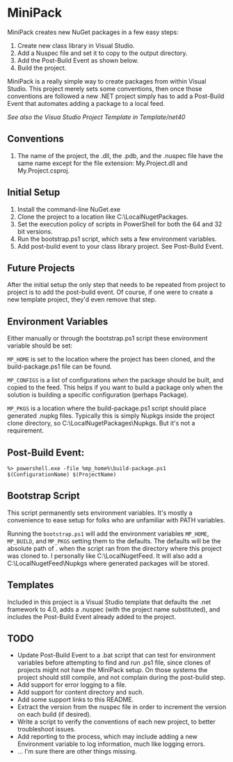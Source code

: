# MiniPack

MiniPack creates new NuGet packages in a few easy steps:

1. Create new class library in Visual Studio.
1. Add a Nuspec file and set it to copy to the output directory.
1. Add the Post-Build Event as shown below.
1. Build the project.

MiniPack is a really simple way to create packages from within Visual Studio.
This project merely sets some conventions, then once those conventions are
followed a new .NET project simply has to add a Post-Build Event that
automates adding a package to a local feed.

_See also the Visua Studio Project Template in Template/net40_

## Conventions

1. The name of the project, the .dll, the .pdb, and the .nuspec file have
the same name except for the file extension: My.Project.dll and
My.Project.csproj.

## Initial Setup

1. Install the command-line NuGet.exe
1. Clone the project to a location like C:\LocalNugetPackages\.
1. Set the execution policy of scripts in PowerShell for both the 64
and 32 bit versions.
1. Run the bootstrap.ps1 script, which sets a few environment variables.
1. Add post-build event to your class library project. See Post-Build Event.

## Future Projects

After the initial setup the only step that needs to be repeated from
project to project is to add the post-build event.  Of course, if
one were to create a new template project, they'd even remove that step.

## Environment Variables

Either manually or through the bootstrap.ps1 script these environment
variable should be set:

`MP_HOME` is set to the location where the project has been cloned,
and the build-package.ps1 file can be found.

`MP_CONFIGS` is a list of configurations *when* the package should be built,
and copied to the feed.  This helps if you want to build a package only when
the solution is building a specific configuration (perhaps Package).

`MP_PKGS` is a location where the build-package.ps1 script should place
generated .nupkg files.  Typically this is simply Nupkgs inside
the project clone directory, so C:\LocalNugetPackages\Nupkgs.  But it's
not a requirement.

## Post-Build Event:

```
%> powershell.exe -file %mp_home%\build-package.ps1 $(ConfigurationName) $(ProjectName)
```

## Bootstrap Script

This script permanently sets environment variables.  It's mostly a
convenience to ease setup for folks who are unfamiliar with PATH variables.

Running the `bootstrap.ps1` will add the environment variables `MP_HOME`,
`MP_BUILD`, and `MP_PKGS` setting them to the defaults.  The defaults
will be the absolute path of . when the script ran from the directory where
this project was cloned to.  I personally like C:\LocalNugetFeed\.  It will
also add a C:\LocalNugetFeed\Nupkgs where generated packages will be
stored.

## Templates

Included in this project is a Visual Studio template that defaults the 
.net framework to 4.0, adds a .nuspec (with the project name substituted),
and includes the Post-Build Event already added to the project.

## TODO

* Update Post-Build Event to a .bat script that can test for environment
variables before attempting to find and run .ps1 file, since clones of
projects might not have the MiniPack setup.  On those systems the project
should still compile, and not complain during the post-build step.
* Add support for error logging to a file.
* Add support for content directory and such.
* Add some support links to this README.
* Extract the version from the nuspec file in order to increment the version
on each build (if desired).
* Write a script to verify the conventions of each new project, to better
troubleshoot issues.
* Add reporting to the process, which may include adding a new Environment
variable to log information, much like logging errors.
* ... I'm sure there are other things missing.
